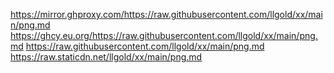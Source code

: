 https://mirror.ghproxy.com/https://raw.githubusercontent.com/llgold/xx/main/png.md
https://ghcy.eu.org/https://raw.githubusercontent.com/llgold/xx/main/png.md
https://raw.githubusercontent.com/llgold/xx/main/png.md
https://raw.staticdn.net/llgold/xx/main/png.md